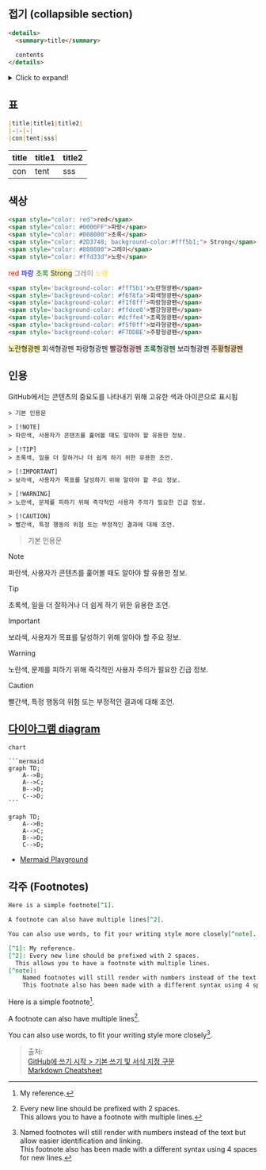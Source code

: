 ## 접기 (collapsible section)
```md
<details>
  <summary>title</summary>
  
  contents
</details>
```

<details>
  <summary>Click to expand!</summary>
  
  1. A numbered
  2. list
     * With some
     * Sub bullets
</details>

## 표
```md
|title|title1|title2|
|-|-|-|
|con|tent|sss|
```

|title|title1|title2|
|-|-|-|
|con|tent|sss|

## 

## 색상

```md
<span style="color: red">red</span>
<span style="color: #0000FF">파랑</span>
<span style="color: #008000">초록</span>
<span style="color: #2D3748; background-color:#fff5b1;"> Strong</span>
<span style="color: #808080">그레이</span>
<span style="color: #ffd33d">노랑</span>

```
<span style="color: red">red</span>
<span style="color: #0000FF">파랑</span>
<span style="color: #008000">초록</span>
<span style="color: #2D3748; background-color:#fff5b1;"> Strong</span>
<span style="color: #808080">그레이</span>
<span style="color: #ffd33d">노랑</span>

```md
<span style='background-color: #fff5b1'>노란형광펜</span>
<span style='background-color: #f6f8fa'>회색형광펜</span>
<span style='background-color: #f1f8ff'>파랑형광펜</span>
<span style='background-color: #ffdce0'>빨강형광펜</span>
<span style='background-color: #dcffe4'>초록형광펜</span>
<span style='background-color: #f5f0ff'>보라형광펜</span>
<span style='background-color: #F7DDBE'>주황형광펜</span>
```
<span style='background-color: #fff5b1'>노란형광펜</span>
<span style='background-color: #f6f8fa'>회색형광펜</span>
<span style='background-color: #f1f8ff'>파랑형광펜</span>
<span style='background-color: #ffdce0'>빨강형광펜</span>
<span style='background-color: #dcffe4'>초록형광펜</span>
<span style='background-color: #f5f0ff'>보라형광펜</span>
<span style='background-color: #F7DDBE'>주황형광펜</span>


## 인용 

GitHub에서는 콘텐츠의 중요도를 나타내기 위해 고유한 색과 아이콘으로 표시됨

```text
> 기본 인용문

> [!NOTE]
> 파란색, 사용자가 콘텐츠를 훑어볼 때도 알아야 할 유용한 정보.

> [!TIP]
> 초록색, 일을 더 잘하거나 더 쉽게 하기 위한 유용한 조언.

> [!IMPORTANT]
> 보라색, 사용자가 목표를 달성하기 위해 알아야 할 주요 정보.

> [!WARNING]
> 노란색, 문제를 피하기 위해 즉각적인 사용자 주의가 필요한 긴급 정보.

> [!CAUTION]
> 빨간색, 특정 행동의 위험 또는 부정적인 결과에 대해 조언.
```

> 기본 인용문

> [!NOTE]
> 파란색, 사용자가 콘텐츠를 훑어볼 때도 알아야 할 유용한 정보.

> [!TIP]
> 초록색, 일을 더 잘하거나 더 쉽게 하기 위한 유용한 조언.

> [!IMPORTANT]
> 보라색, 사용자가 목표를 달성하기 위해 알아야 할 주요 정보.

> [!WARNING]
> 노란색, 문제를 피하기 위해 즉각적인 사용자 주의가 필요한 긴급 정보.

> [!CAUTION]
> 빨간색, 특정 행동의 위험 또는 부정적인 결과에 대해 조언.




## [다이아그램 diagram](https://docs.github.com/en/get-started/writing-on-github/working-with-advanced-formatting/creating-diagrams)

<pre><code>chart

```mermaid
graph TD;
    A-->B;
    A-->C;
    B-->D;
    C-->D;
``` 
</code></pre>

```mermaid
graph TD;
    A-->B;
    A-->C;
    B-->D;
    C-->D;
``` 

- [Mermaid Playground](https://www.mermaidchart.com/play?utm_source=mermaid_js&utm_medium=button&utm_campaign=try_playground#pako:eNoljrEOwjAMBX_lyQOCIQtjBqSWzjAAE2ZAiUsjFQeVIJCq_jumrHc33EghRyFPzjnWkLVNN88KlE7u4jFIfH1YZ9v2-R2661BwbH4JUC3PTIdiiOmygnMb1CNTIyE9U1am6d_Vs9pavH8UE6isxwK6NnTSkkovETs7Mc5K0xcjtC8V)


## 각주 (Footnotes)
```md
Here is a simple footnote[^1].

A footnote can also have multiple lines[^2].  

You can also use words, to fit your writing style more closely[^note].

[^1]: My reference.
[^2]: Every new line should be prefixed with 2 spaces.  
  This allows you to have a footnote with multiple lines.
[^note]:
    Named footnotes will still render with numbers instead of the text but allow easier identification and linking.  
    This footnote also has been made with a different syntax using 4 spaces for new lines.
```

Here is a simple footnote[^1].

A footnote can also have multiple lines[^2].  

You can also use words, to fit your writing style more closely[^note].

[^1]: My reference.
[^2]: Every new line should be prefixed with 2 spaces.  
  This allows you to have a footnote with multiple lines.
[^note]:
    Named footnotes will still render with numbers instead of the text but allow easier identification and linking.  
    This footnote also has been made with a different syntax using 4 spaces for new lines.

> 출처:  
> [GitHub에 쓰기 시작 > 기본 쓰기 및 서식 지정 구문](https://docs.github.com/ko/get-started/writing-on-github/getting-started-with-writing-and-formatting-on-github/basic-writing-and-formatting-syntax)  
> [Markdown Cheatsheet](https://github.com/adam-p/markdown-here/wiki/Markdown-Cheatsheet)
